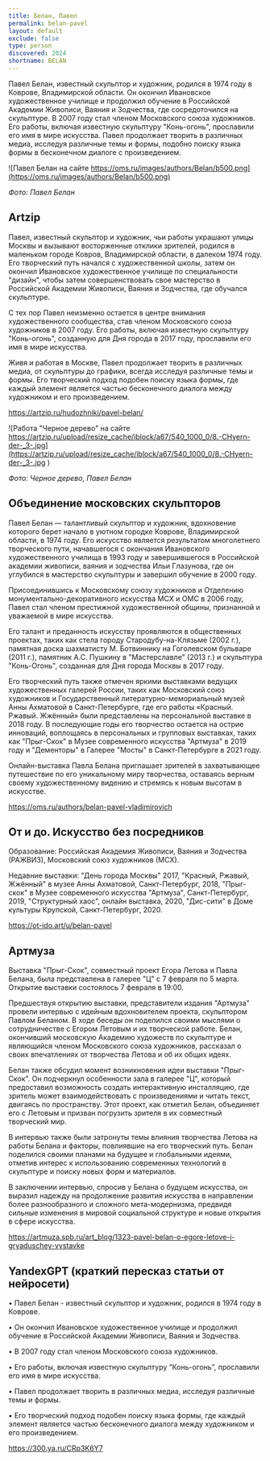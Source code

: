 ```yaml
---
title: Белан, Павел
permalink: belan-pavel
layout: default
exclude: false
type: person
discovered: 2024
shortname: BELAN
---
```


Павел Белан, известный скульптор и художник, родился в 1974 году в Коврове, Владимирской области. Он окончил Ивановское художественное училище и продолжил обучение в Российской Академии Живописи, Ваяния и Зодчества, где сосредоточился на скульптуре. В 2007 году стал членом Московского союза художников. Его работы, включая известную скульптуру "Конь-огонь", прославили его имя в мире искусства. Павел продолжает творить в различных медиа, исследуя различные темы и формы, подобно поиску языка формы в бесконечном диалоге с произведением.


![Павел Белан на сайте https://oms.ru/images/authors/Belan/b500.png](https://oms.ru/images/authors/Belan/b500.png)

*Фото: Павел Белан*


## Artzip

Павел, известный скульптор и художник, чьи работы украшают улицы Москвы и вызывают восторженные отклики зрителей, родился в маленьком городе Ковров, Владимирской области, в далеком 1974 году. Его творческий путь начался с художественной школы, затем он окончил Ивановское художественное училище по специальности "дизайн", чтобы затем совершенствовать свое мастерство в Российской Академии Живописи, Ваяния и Зодчества, где обучался скульптуре.

С тех пор Павел неизменно остается в центре внимания художественного сообщества, став членом Московского союза художников в 2007 году. Его работы, включая известную скульптуру "Конь-огонь", созданную для Дня города в 2017 году, прославили его имя в мире искусства.

Живя и работая в Москве, Павел продолжает творить в различных медиа, от скульптуры до графики, всегда исследуя различные темы и формы. Его творческий подход подобен поиску языка формы, где каждый элемент является частью бесконечного диалога между художником и его произведением.  

https://artzip.ru/hudozhniki/pavel-belan/

![Работа "Черное дерево" на сайте https://artzip.ru/upload/resize_cache/iblock/a67/540_1000_0/8.-CHyern-der-_3-.jpg](https://artzip.ru/upload/resize_cache/iblock/a67/540_1000_0/8.-CHyern-der-_3-.jpg
)

*Фото: Черное дерево, Павел Белан*



## Объединение московских скульпторов

Павел Белан — талантливый скульптор и художник, вдохновение которого берет начало в уютном городке Коврове, Владимирской области, в 1974 году. Его искусство является результатом многолетнего творческого пути, начавшегося с окончания Ивановского художественного училища в 1993 году и завершившегося в Российской академии живописи, ваяния и зодчества Ильи Глазунова, где он углубился в мастерство скульптуры и завершил обучение в 2000 году.

Присоединившись к Московскому союзу художников и Отделению монументально-декоративного искусства МСХ и ОМС в 2006 году, Павел стал членом престижной художественной общины, признанной и уважаемой в мире искусства.

Его талант и преданность искусству проявляются в общественных проектах, таких как стела городу Стародубу-на-Клязьме (2002 г.), памятная доска шахматисту М. Ботвиннику на Гоголевском бульваре (2011 г.), памятник А.С. Пушкину в "Мастерславле" (2013 г.) и скульптура "Конь-Огонь", созданная для Дня города Москвы в 2017 году.

Его творческий путь также отмечен яркими выставками ведущих художественных галерей России, таких как Московский союз художников и Государственный литературно-мемориальный музей Анны Ахматовой в Санкт-Петербурге, где его работы «Красный. Ржавый. Жжённый» были представлены на персональной выставке в 2018 году. В последующие годы его творчество остается на острие инноваций, воплощаясь в персональных и групповых выставках, таких как "Прыг-Скок" в Музее современного искусства "Артмуза" в 2019 году и "Дементоры" в Галерее "Мосты" в Санкт-Петербурге в 2021 году.

Онлайн-выставка Павла Белана приглашает зрителей в захватывающее путешествие по его уникальному миру творчества, оставаясь верным своему художественному видению и стремясь к новым высотам в искусстве.

https://oms.ru/authors/belan-pavel-vladimirovich


## От и до. Искусство без посредников

Образование: Российская Академия Живописи, Ваяния и Зодчества (РАЖВИЗ), Московский союз художников (МСХ).

Недавние выставки: "День города Москвы" 2017, "Красный, Ржавый, Жжённый" в музее Анны Ахматовой, Санкт-Петербург, 2018, "Прыг-скок" в Музее современного искусства "Артмуза", Санкт-Петербург, 2019, "Структурный хаос", онлайн выставка, 2020, "Дис-сити" в Доме культуры Крупской, Санкт-Петербург, 2020.

https://ot-ido.art/u/belan-pavel

## Артмуза

Выставка "Прыг-Скок", совместный проект Егора Летова и Павла Белана, была представлена в галерее "Ц" с 7 февраля по 5 марта. Открытие выставки состоялось 7 февраля в 19:00.

Предшествуя открытию выставки, представители издания "Артмуза" провели интервью с идейным вдохновителем проекта, скульптором Павлом Беланом. В ходе беседы он поделился своими мыслями о сотрудничестве с Егором Летовым и их творческой работе. Белан, окончивший московскую Академию художеств по скульптуре и являющийся членом Московского союза художников, рассказал о своих впечатлениях от творчества Летова и об их общих идеях.

Белан также обсудил момент возникновения идеи выставки "Прыг-Скок". Он подчеркнул особенности зала в галерее "Ц", который предоставил возможность создать интерактивную инсталляцию, где зритель может взаимодействовать с произведениями и читать текст, двигаясь по пространству. Этот проект, как отметил Белан, объединяет его с Летовым и призван погрузить зрителя в их совместный творческий мир.

В интервью также были затронуты темы влияния творчества Летова на работы Белана и факторы, повлиявшие на его творческий путь. Белан поделился своими планами на будущее и глобальными идеями, отметив интерес к использованию современных технологий в скульптуре и поиску новых форм и материалов.

В заключении интервью, спросив у Белана о будущем искусства, он выразил надежду на продолжение развития искусства в направлении более разнообразного и сложного мета-модернизма, предвидя сильные изменения в мировой социальной структуре и новые открытия в сфере искусства.

https://artmuza.spb.ru/art_blog/1323-pavel-belan-o-egore-letove-i-gryaduschey-vystavke

## YandexGPT (краткий пересказ статьи от нейросети)

• Павел Белан - известный скульптор и художник, родился в 1974 году в Коврове.

• Он окончил Ивановское художественное училище и продолжил обучение в Российской Академии Живописи, Ваяния и Зодчества.

• В 2007 году стал членом Московского союза художников.

• Его работы, включая известную скульптуру “Конь-огонь”, прославили его имя в мире искусства.

• Павел продолжает творить в различных медиа, исследуя различные темы и формы.

• Его творческий подход подобен поиску языка формы, где каждый элемент является частью бесконечного диалога между художником и его произведением.

https://300.ya.ru/CRp3K6Y7
